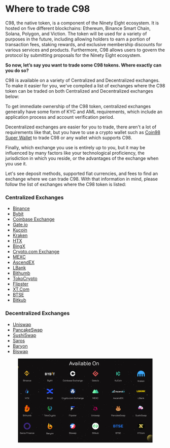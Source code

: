 # Where to trade C98

C98, the native token, is a component of the Ninety Eight ecosystem. It is hosted on five different blockchains: Ethereum, Binance Smart Chain, Solana, Polygon, and Viction. The token will be used for a variety of purposes in the future, including allowing holders to earn a portion of transaction fees, staking rewards, and exclusive membership discounts for various services and products. Furthermore, C98 allows users to govern the protocol by submitting proposals for the Ninety Eight ecosystem.

**So now, let’s say you want to trade some C98 tokens. Where exactly can you do so?**

C98 is available on a variety of Centralized and Decentralized exchanges. To make it easier for you, we've compiled a list of exchanges where the C98 token can be traded on both Centralized and Decentralized exchanges below:

To get immediate ownership of the C98 token, centralized exchanges generally have some form of KYC and AML requirements, which include an application process and account verification period.

Decentralized exchanges are easier for you to trade, there aren't a lot of requirements like that, but you have to use a crypto wallet such as [Coin98 Super Wallet](https://coin98.com/wallet) to trade C98 or any wallet which supports C98.

Finally, which exchange you use is entirely up to you, but it may be influenced by many factors like your technological proficiency, the jurisdiction in which you reside, or the advantages of the exchange when you use it.

Let's see deposit methods, supported fiat currencies, and fees to find an exchange where we can trade C98. With that information in mind, please follow the list of exchanges where the C98 token is listed:

### **Centralized Exchanges** <a href="#iwqqf5xb63mc" id="iwqqf5xb63mc"></a>

* [Binance](https://www.binance.com/en/trade/C98\_USDT?type=spot)
* [Bybit](https://www.bybit.com/en/trade/spot/C98/USDT)
* [Coinbase Exchange](https://exchange.coinbase.com/trade/C98-USD)
* [Gate.io](https://www.gate.io/trade/C98\_USDT)
* [Kucoin](https://www.kucoin.com/trade/C98-USDT)
* [Kraken](https://pro.kraken.com/app/trade/c98-usd)
* [HTX](https://www.htx.com/trade/c98\_usdt?type=spot)
* [BingX](https://bingx.com/en-us/spot/C98USDT/)
* [Crypto.com Exchange](https://crypto.com/exchange/trade/C98\_USD)
* [MEXC](https://www.mexc.com/exchange/C98\_USDT)
* [AscendEX](https://ascendex.com/en/cashtrade-spottrading/usdt/c98)
* [LBank](https://www.lbank.com/trade/c98\_usdt)
* [Bithumb](https://www.bithumb.com/react/trade/order/C98-KRW)
* [TokoCrypto](https://www.tokocrypto.com/id/trade/C98\_USDT)
* [Flipster](https://flipster.io/trade/C98USDT.PERP)
* [XT.Com](https://www.xt.com/en/trade/c98\_usdt?ref=ZHOJUG5)
* [BTSE](https://www.btse.com/en/trading/C98-USDT?ref%3Fc=LYkWpB)
* [Bitkub](https://www.bitkub.com/th/market/c98)

### **Decentralized Exchanges** <a href="#sjo6k3730h8l" id="sjo6k3730h8l"></a>

* [Uniswap](https://uniswap.org/)
* [PancakeSwap](https://pancakeswap.finance/swap?outputCurrency=0xaEC945e04baF28b135Fa7c640f624f8D90F1C3a6)
* [SushiSwap](https://www.sushi.com/swap?chainId=1\&token0=0xdAC17F958D2ee523a2206206994597C13D831ec7\&token1=0xAE12C5930881c53715B369ceC7606B70d8EB229f)
* [Saros](https://dex.saros.xyz/swap?base=EPjFWdd5AufqSSqeM2qN1xzybapC8G4wEGGkZwyTDt1v\&pair=C98A4nkJXhpVZNAZdHUA95RpTF3T4whtQubL3YobiUX9)
* [Baryon](https://www.baryon.network/swap?chain=binanceSmart)
* [Biswap](https://biswap.org/swap?outputCurrency=0xaec945e04baf28b135fa7c640f624f8d90f1c3a6)

<figure><img src="../../.gitbook/assets/image (7).png" alt=""><figcaption></figcaption></figure>

